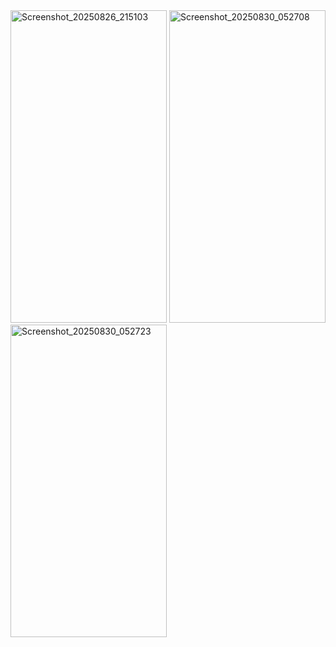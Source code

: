 <img width="250" height="500" alt="Screenshot_20250826_215103" src="https://github.com/user-attachments/assets/008275c2-c32d-4b25-bac2-6844a4a84ed0" />
<img width="250" height="500" alt="Screenshot_20250830_052708" src="https://github.com/user-attachments/assets/affa71dd-4b9b-4d0e-ad07-e844bd005cee" />
<img width="250" height="500" alt="Screenshot_20250830_052723" src="https://github.com/user-attachments/assets/d533bf8a-910d-4e1b-8f06-281dfae55de3" />
